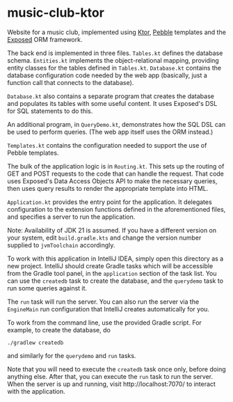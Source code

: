 # music-club-ktor

Website for a music club, implemented using [Ktor][ktr], [Pebble][peb]
templates and the [Exposed][orm] ORM framework.

The back end is implemented in three files. `Tables.kt` defines the database
schema. `Entities.kt` implements the object-relational mapping, providing
entity classes for the tables defined in `Tables.kt`. `Database.kt` contains
the database configuration code needed by the  web app (basically, just a
function call that connects to the database).

`Database.kt` also contains a separate program that creates the database and
populates its tables with some useful content. It uses Exposed's DSL for
SQL statements to do this.

An additional program, in `QueryDemo.kt`, demonstrates how the SQL DSL can
be used to perform queries. (The web app itself uses the ORM instead.)

`Templates.kt` contains the configuration needed to support the use of
Pebble templates.

The bulk of the application logic is in `Routing.kt`. This sets up the
routing of GET and POST requests to the code that can handle the request.
That code uses Exposed's Data Access Objects API to make the necessary
queries, then uses query results to render the appropriate template into
HTML.

`Application.kt` provides the entry point for the application. It delegates
configuration to the extension functions defined in the aforementioned files,
and specifies a server to run the application.

Note: Availability of JDK 21 is assumed. If you have a different version
on your system, edit `build.gradle.kts` and change the version number
supplied to `jvmToolchain` accordingly.

To work with this application in IntelliJ IDEA, simply open this directory
as a new project. IntelliJ should create Gradle tasks which will be
accessible from the Gradle tool panel, in the `application` section of the
task list. You can use the `createdb` task to create the database, and the
`querydemo` task to run some queries against it.

The `run` task will run the server. You can also run the server via the
`EngineMain` run configuration that IntelliJ creates automatically for you.

To work from the command line, use the provided Gradle script. For example,
to create the database, do

    ./gradlew createdb

and similarly for the `querydemo` and `run` tasks.

Note that you will need to execute the `createdb` task once only, before
doing anything else. After that, you can execute the `run` task to run
the server. When the server is up and running, visit http://localhost:7070/
to interact with the application.

[ktr]: https://ktor.io/
[peb]: https://pebbletemplates.io/
[orm]: https://jetbrains.github.io/Exposed/
